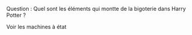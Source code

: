 Question :
Quel sont les éléments qui montte de la bigoterie dans Harry Potter ? 

Voir les machines à état

